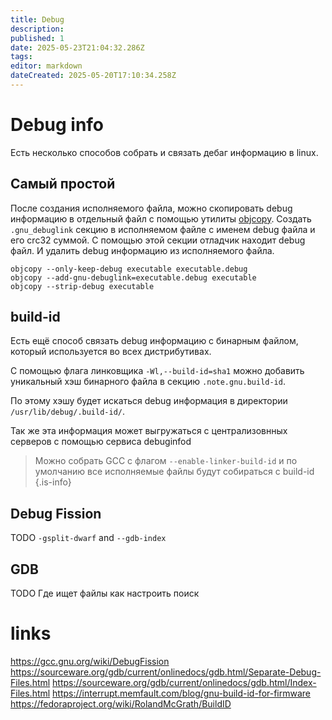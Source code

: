 ```yaml
---
title: Debug
description: 
published: 1
date: 2025-05-23T21:04:32.286Z
tags: 
editor: markdown
dateCreated: 2025-05-20T17:10:34.258Z
---
```


# Debug info

Есть несколько способов собрать и связать дебаг информацию в linux.

## Самый простой

После создания исполняемого файла, можно скопировать debug информацию в отдельный файл с помощью утилиты [objcopy](https://man7.org/linux/man-pages/man1/objcopy.1.html).
Создать `.gnu_debuglink` секцию в исполняемом файле с именем debug файла и его crc32 суммой. С помощью этой секции отладчик находит debug файл.
И удалить debug информацию из исполняемого файла.

```
objcopy --only-keep-debug executable executable.debug
objcopy --add-gnu-debuglink=executable.debug executable
objcopy --strip-debug executable
```

## build-id

Есть ещё способ связать debug информацию с бинарным файлом, который используется во всех дистрибутивах.

С помощью флага линковщика `-Wl,--build-id=sha1` можно добавить уникальный хэш бинарного файла в секцию `.note.gnu.build-id`.

По этому хэшу будет искаться debug информация в директории `/usr/lib/debug/.build-id/`.

Так же эта информация может выгружаться с централизовнных серверов с помощью сервиса debuginfod

> Можно собрать GCC с флагом `--enable-linker-build-id` и по умолчанию все исполняемые файлы будут собираться с build-id
{.is-info}

## Debug Fission

TODO `-gsplit-dwarf` and `--gdb-index`

## GDB

TODO Где ищет файлы как настроить поиск

# links

https://gcc.gnu.org/wiki/DebugFission
https://sourceware.org/gdb/current/onlinedocs/gdb.html/Separate-Debug-Files.html
https://sourceware.org/gdb/current/onlinedocs/gdb.html/Index-Files.html
https://interrupt.memfault.com/blog/gnu-build-id-for-firmware
https://fedoraproject.org/wiki/RolandMcGrath/BuildID